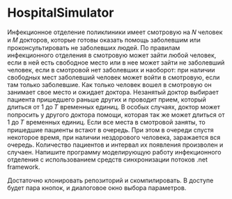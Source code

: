 ﻿# HospitalSimulator

  Инфекционное отделение поликлиники имеет смотровую на 𝑁 человек и 𝑀 докторов, которые готовы оказать помощь заболевшим или 
  проконсультировать не заболевших людей. По правилам инфекционного отделения в смотровую может зайти любой человек, если в 
  ней есть свободное место или в нее может зайти не заболевший человек, если в смотровой нет заболевших и наоборот: при наличии 
  свободных мест заболевший человек может войти в смотровую, если там только заболевшие. Как только человек вошел в смотровую он 
  занимает свое место и ожидает доктора. Незанятый доктор выбирает пациента пришедшего раньше других и проводит прием, который 
  длиться от 1 до 𝑇 временных единиц. В особых случаях, доктор может попросить у другого доктора помощи, которая так же может 
  длиться от 1 до 𝑇 временных единиц.  Если все места в смотровой заняты, то пришедшие пациенты встают в очередь. При этом в 
  очереди спустя некоторое время, при наличии нездорового человека, заражается вся очередь. Количество пациентов и интервал 
  их появления произволен и случаен. Напишите программу моделирующую работу инфекционного отделения с использованием средств 
  синхронизации потоков .net framework. 
  
 Достаточно клонировать репозиторий и скомпилировать. В доступе будет пара кнопок, и диалоговое окно выбора параметров.
